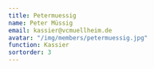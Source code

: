 ```yaml
---
title: Petermuessig
name: Peter Müssig
email: kassier@vcmuellheim.de
avatar: "/img/members/petermuessig.jpg"
function: Kassier
sortorder: 3
---
```


